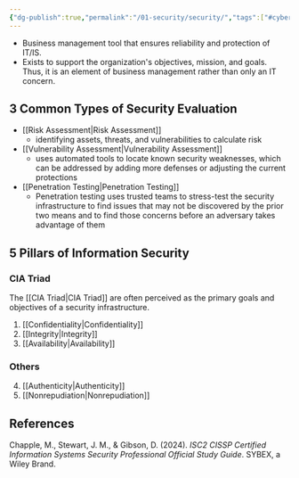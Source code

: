 ```yaml
---
{"dg-publish":true,"permalink":"/01-security/security/","tags":["#cybersecurity"]}
---
```


- Business management tool that ensures reliability and protection of IT/IS.
- Exists to support the organization's objectives, mission, and goals. Thus, it is an element of business management rather than only an IT concern.

## 3 Common Types of Security Evaluation
- [[Risk Assessment\|Risk Assessment]]
	- identifying assets, threats, and vulnerabilities to calculate risk
- [[Vulnerability Assessment\|Vulnerability Assessment]]
	- uses automated tools to locate known security weaknesses, which can be addressed by adding more defenses or adjusting the current protections
- [[Penetration Testing\|Penetration Testing]]
	- Penetration testing uses trusted teams to stress-test the security infrastructure to find issues that may not be discovered by the prior two means and to find those concerns before an adversary takes advantage of them

## 5 Pillars of Information Security
### CIA Triad
The [[CIA Triad\|CIA Triad]] are often perceived as the primary goals and objectives of a security infrastructure.
1.  [[Confidentiality\|Confidentiality]]
2.  [[Integrity\|Integrity]]
3.  [[Availability\|Availability]]
### Others
4.  [[Authenticity\|Authenticity]]
5.  [[Nonrepudiation\|Nonrepudiation]]





## References
Chapple, M., Stewart, J. M., & Gibson, D. (2024). _ISC2 CISSP Certified Information Systems Security Professional Official Study Guide_. SYBEX, a Wiley Brand.